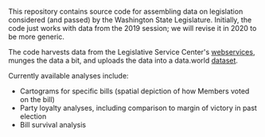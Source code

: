 This repository contains source code for assembling data on legislation considered (and passed) by the Washington State Legislature.  Initially, the code
just works with data from the 2019 session; we will revise it in 2020 to be more generic.

The code harvests data from the Legislative Service Center's [webservices](http://wslwebservices.leg.wa.gov/), munges the data a bit, and uploads the data
into a data.world [dataset](https://data.world/scottcame/washington-legislature-2019).

Currently available analyses include:

* Cartograms for specific bills (spatial depiction of how Members voted on the bill)
* Party loyalty analyses, including comparison to margin of victory in past election
* Bill survival analysis

